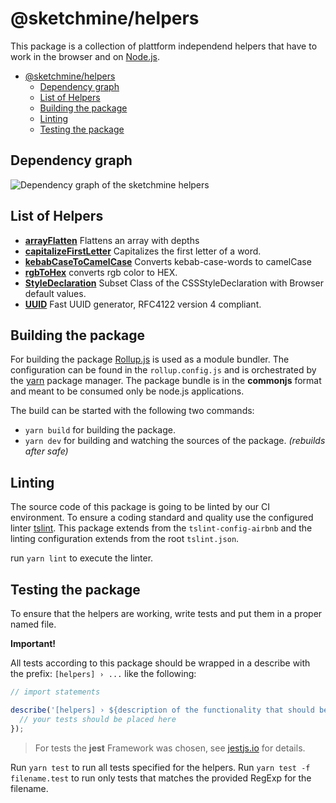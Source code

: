# @sketchmine/helpers

This package is a collection of plattform independend helpers that have to work in the browser and on [Node.js](https://nodejs.org/en/).

- [@sketchmine/helpers](#sketchminehelpers)
  - [Dependency graph](#dependency-graph)
  - [List of Helpers](#list-of-helpers)
  - [Building the package](#building-the-package)
  - [Linting](#linting)
  - [Testing the package](#testing-the-package)

## Dependency graph

![Dependency graph of the sketchmine helpers](https://dt-cdn.net/images/helpers-3920-bdf2b6b640.png)

## List of Helpers

- **[arrayFlatten](./src/array-flatten)** Flattens an array with depths
- **[capitalizeFirstLetter](./src/capitalize-first-letter)** Capitalizes the first letter of a word.
- **[kebabCaseToCamelCase](./src/kebab-case-to-camel-case)** Converts kebab-case-words to camelCase
- **[rgbToHex](./src/rgb-to-hex)** converts rgb color to HEX.
- **[StyleDeclaration](./src/style-declaration)** Subset Class of the CSSStyleDeclaration with Browser default values.
- **[UUID](./src/uuid)** Fast UUID generator, RFC4122 version 4 compliant.

## Building the package

For building the package [Rollup.js](https://rollupjs.org/guide/en) is used as a module bundler. The configuration can be found in the `rollup.config.js` and is orchestrated by the [yarn](https://yarnpkg.com/en/) package manager.
The package bundle is in the **commonjs** format and meant to be consumed only be node.js applications.

The build can be started with the following two commands:

- `yarn build` for building the package.
- `yarn dev` for building and watching the sources of the package. *(rebuilds after safe)*

## Linting

The source code of this package is going to be linted by our CI environment. To ensure a coding standard and quality use the configured linter [tslint](https://palantir.github.io/tslint/). This package extends from the `tslint-config-airbnb` and the linting configuration extends from the root `tslint.json`.

run `yarn lint` to execute the linter.

## Testing the package

To ensure that the helpers are working, write tests and put them in a proper named file.

**Important!**

All tests according to this package should be wrapped in a describe with the prefix: `[helpers] › ...` like the following:

```typescript
// import statements

describe('[helpers] › ${description of the functionality that should be tested}', () => {
  // your tests should be placed here
});
```

> For tests the **jest** Framework was chosen, see [jestjs.io](https://jestjs.io/) for details.

Run `yarn test` to run all tests specified for the helpers. Run `yarn test -f filename.test` to run only tests that matches the provided RegExp for the filename.
